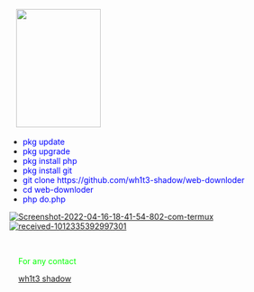 <p>&nbsp; &nbsp;<img src="https://encrypted-tbn0.gstatic.com/images?q=tbn:ANd9GcR4pWHumeKhSf8B-eO1YWTSztOjAz6ja7skE_sPS89JolKnAz8tBSZ00EE&amp;s" alt="" width="150" height="210" /></p>
<ul>
<li><span style="color: #0000ff;">pkg update</span></li>
<li><span style="color: #0000ff;">pkg upgrade</span></li>
<li><span style="color: #0000ff;">pkg install php</span></li>
<li><span style="color: #0000ff;">pkg install git</span></li>
<li><span style="color: #0000ff;">git clone https://github.com/wh1t3-shadow/web-downloder</span></li>
<li><span style="text-align: center; color: #0000ff;">cd </span><span style="text-align: center; color: #0000ff;">web-downloder</span></li>
<li><span style="color: #0000ff;">php do.php</span></li>
</ul>
<a href='https://postimg.cc/rKsRPNw0' target='_blank'><img src='https://i.postimg.cc/rKsRPNw0/Screenshot-2022-04-16-18-41-54-802-com-termux.jpg' border='0' alt='Screenshot-2022-04-16-18-41-54-802-com-termux'/></a>
<br>
<a href='https://postimg.cc/cvYHp9yH' target='_blank'><img src='https://i.postimg.cc/cvYHp9yH/received-1012335392997301.webp' border='0' alt='received-1012335392997301'/></a>
<p><span style="color: #0000ff;">&nbsp;</span></p>
<p><span style="color: #00ff00;">&nbsp; &nbsp; For any contact</span></p>
<p><span style="color: #00ff00;">&nbsp; &nbsp; <a href="https://www.facebook.com/106302651221443" target="_blank">wh1t3 shadow</a></span></p>
